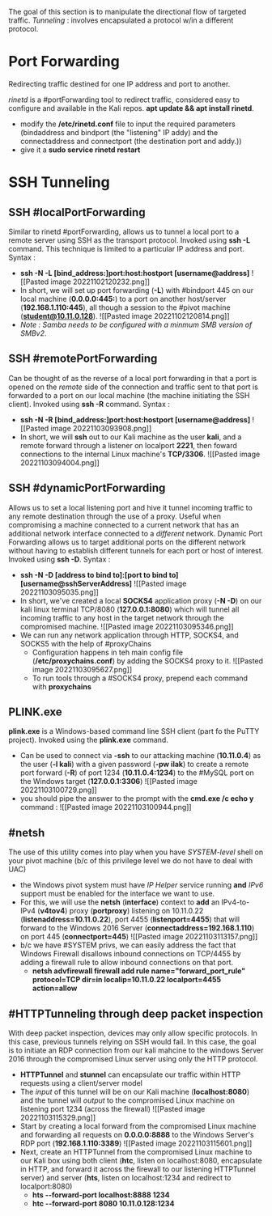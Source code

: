 The goal of this section is to manipulate the directional flow of targeted traffic.
*Tunneling* : involves encapsulated a protocol w/in a different protocol.

# Port Forwarding
Redirecting traffic destined for one IP address and port to another.

*rinetd* is a #portForwarding tool to redirect traffic, considered easy to configure and available in the Kali repos.  **apt update && apt install rinetd**.
- modify the **/etc/rinetd.conf** file to input the required parameters (bindaddress and bindport (the "listening" IP addy) and the connectaddress and connectport (the destination port and addy.))
- give it a **sudo service rinetd restart** 

# SSH Tunneling

## SSH #localPortForwarding 
Similar to rinetd #portForwarding, allows us to tunnel a local port to  a remote server using SSH as the transport protocol.  Invoked using **ssh -L** command. This technique is limited to a particular IP address and port. Syntax :
- **ssh -N -L [bind_address:]port:host:hostport [username@address]** ![[Pasted image 20221102120232.png]]
- In short, we will set up port forwarding (**-L**) with #bindport 445 on our local machine (**0.0.0.0:445:**) to a port on another host/server (**192.168.1.110:445**), all though a session to the #pivot machine (**student@10.11.0.128**).  ![[Pasted image 20221102120814.png]] 
- *Note : Samba needs to be configured with a minmum SMB version of SMBv2*.

## SSH #remotePortForwarding
Can be thought of as the reverse of a local port forwarding in that a port is opened on the *remote* side of the connection and traffic sent to that port is forwarded to a port on our local machine (the machine initiating the SSH client). Invoked using **ssh -R** command.  Syntax  :
- **ssh -N -R [bind_address:]port:host:hostport [username@address]** ![[Pasted image 20221103093908.png]]
- In short, we will **ssh** out to our Kali machine as the user **kali**, and a remote forward through a listener on localport **2221**, then foward connections to the internal Linux machine's **TCP/3306**.  ![[Pasted image 20221103094004.png]] 

## SSH #dynamicPortForwarding
Allows us to set a local listening port and hive it tunnel incoming traffic to any remote destination through the use of a proxy. Useful when compromising a machine connected to a current network that has an additional network interface connected to a *different* network. Dynamic Port Forwarding allows us to target additional ports on the different network without having to establish different tunnels for each port or host of interest. Invoked using **ssh -D**.  Syntax : 
- **ssh -N -D [address to bind to]:[port to bind to]  [username@sshServerAddress]** ![[Pasted image 20221103095035.png]] 
- In short, we've created a local **SOCKS4** application proxy (**-N -D**) on our kali linux terminal TCP/8080 (**127.0.0.1:8080**) which will tunnel all incoming traffic to any host in the target network through the compromised machine.  ![[Pasted image 20221103095346.png]] 
- We can run any network application through HTTP, SOCKS4, and SOCKS5 with the help of #proxyChains  
	- Configuration happens in teh main config file (**/etc/proxychains.conf**) by adding the SOCKS4 proxy to it. ![[Pasted image 20221103095627.png]] 
	- To run tools through a #SOCKS4 proxy, prepend each command with **proxychains** 

## PLINK.exe 
**plink.exe** is a Windows-based command line SSH client (part fo the PuTTY project). Invoked using the **plink.exe** command.
- Can be used to connect via **-ssh** to our attacking machine (**10.11.0.4**) as the user (**-l kali**) with a given password (**-pw ilak**) to create a remote port forward (**-R**) of port 1234 (**10.11.0.4:1234**) to the #MySQL port on the Windows target (**127.0.0.1:3306**) ![[Pasted image 20221103100729.png]] 
- you should pipe the answer to the prompt with the **cmd.exe /c echo y** command : ![[Pasted image 20221103100944.png]]

## #netsh
The use of this utility comes into play when you have *SYSTEM-level* shell on your pivot machine (b/c of this privilege level we do not have to deal with UAC)
- the Windows pivot system must have *IP Helper* service running **and** *IPv6* support must be enabled for the interface we want to use.
- For this, we will use the **netsh** (**interface**) context to **add** an IPv4-to-IPv4 (**v4tov4**) proxy (**portproxy**) listening on 10.11.0.22 (**listenaddress=10.11.0.22**), port 4455 (**listenport=4455**) that will forward to the Windows 2016 Server (**connectaddress=192.168.1.110**) on port 445 (**connectport=445**) ![[Pasted image 20221103113157.png]] 
- b/c we have #SYSTEM privs, we can easily address the fact that Windows Firewall disallows inbound connections on TCP/4455 by adding a firewall rule to allow inbound connections on that port.
	- **netsh advfirewall firewall add rule name="forward_port_rule" protocol=TCP dir=in localip=10.11.0.22 localport=4455 action=allow** 

## #HTTPTunneling through deep packet inspection
With deep packet inspection, devices may only allow specific protocols.  In this case, previous tunnels relying on SSH would fail.  In this case, the goal is to initiate an RDP connection from our kali mahcine to the windows Server 2016 through the compromised Linux server using only the HTTP protocol.
- **HTTPTunnel** and **stunnel** can encapsulate our traffic within HTTP requests using a client/server model
- The *input* of this tunnel will be on our Kali machine (**localhost:8080**) and the tunnel will *output* to the compromised Linux machine on listening port 1234 (across the firewall) ![[Pasted image 20221103115329.png]] 
- Start by creating a local forward from the compromised Linux machine and forwarding all requests on **0.0.0.0:8888** to the Windows Server's RDP port (**192.168.1.110:3389**) ![[Pasted image 20221103115601.png]]
- Next, create an HTTPTunnel from the compromised Linux machine to our Kali box using both client (**htc**, listen on localhost:8080, encapsulate in HTTP, and forward it across the firewall to our listening HTTPTunnel server) and server (**hts**, listen on localhost:1234 and redirect to localport:8080)
	- **hts --forward-port localhost:8888 1234**
	- **htc --forward-port 8080 10.11.0.128:1234**